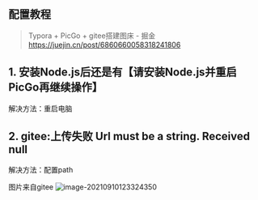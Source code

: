 ## 配置教程

> Typora + PicGo + gitee搭建图床 - 掘金
> https://juejin.cn/post/6860660058318241806





## 1. 安装Node.js后还是有【请安装Node.js并重启PicGo再继续操作】

解决方法：重启电脑



## 2. gitee:上传失败 Url must be a string. Received null

解决方法：配置path

图片来自gitee
![image-20210910123324350](https://gitee.com/xdd1997/MyPic/raw/master/img/202109101233413.png)

